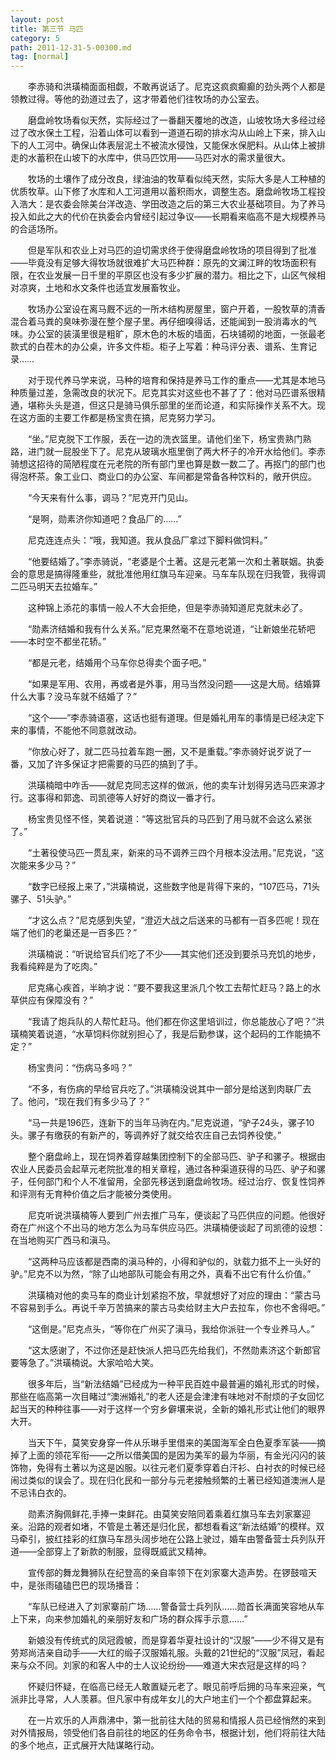 ```yaml
---
layout: post
title: 第三节 马匹
category: 5
path: 2011-12-31-5-00300.md
tag: [normal]
---
```


　　李赤骑和洪璜楠面面相觑，不敢再说话了。尼克这疯疯癫癫的劲头两个人都是领教过得。等他的劲道过去了，这才带着他们往牧场的办公室去。

　　磨盘岭牧场看似天然，实际经过了一番翻天覆地的改造，山坡牧场大多经过经过了改水保土工程，沿着山体可以看到一道道石砌的排水沟从山岭上下来，排入山下的人工河中。确保山体表层泥土不被流水侵蚀，又能保水保肥料。从山体上被排走的水蓄积在山坡下的水库中，供马匹饮用——马匹对水的需求量很大。

　　牧场的土壤作了成分改良，绿油油的牧草看似纯天然，实际大多是人工种植的优质牧草。山下修了水库和人工河道用以蓄积雨水，调整生态。磨盘岭牧场工程投入浩大：是农委会除美台洋改造、学田改造之后的第三大农业基础项目。为了养马投入如此之大的代价在执委会内曾经引起过争议——长期看来临高不是大规模养马的合适场所。

　　但是军队和农业上对马匹的迫切需求终于使得磨盘岭牧场的项目得到了批准——毕竟没有足够大得牧场就很难扩大马匹种群：原先的文澜江畔的牧场面积有限，在农业发展一日千里的平原区也没有多少扩展的潜力。相比之下，山区气候相对凉爽，土地和水文条件也适宜发展畜牧业。

　　牧场办公室设在离马厩不远的一所木结构房屋里，窗户开着，一股牧草的清香混合着马粪的臭味弥漫在整个屋子里。再仔细嗅得话，还能闻到一股消毒水的气味。办公室的装潢里很是粗旷，原木色的木板的墙面，石块铺砌的地面，一张最老款式的白茬木的办公桌，许多文件柜。柜子上写着：种马评分表、谱系、生育记录……

　　对于现代养马学来说，马种的培育和保持是养马工作的重点——尤其是本地马种质量过差，急需改良的状况下。尼克其实对这些也不甚了了：他对马匹谱系很精通，堪称头头是道，但这只是骑马俱乐部里的坐而论道，和实际操作关系不大。现在这方面的主要工作都是杨宝贵在搞，尼克努力学习。

　　“坐。”尼克脱下工作服，丢在一边的洗衣篮里。请他们坐下，杨宝贵熟门熟路，进门就一屁股坐下了。尼克从玻璃水瓶里倒了两大杯子的冷开水给他们。李赤骑想这招待的简陋程度在元老院的所有部门里也算是数一数二了。再抠门的部门也得泡杯茶。象工业口、商业口的办公室、车间都是常备各种饮料的，敞开供应。

　　“今天来有什么事，调马？”尼克开门见山。

　　“是啊，勋素济你知道吧？食品厂的……”

　　尼克连连点头：“哦，我知道。我从食品厂拿过下脚料做饲料。”

　　“他要结婚了。”李赤骑说，“老婆是个土著。这是元老第一次和土著联姻。执委会的意思是搞得隆重些，就批准他用红旗马车迎亲。马车车队现在归我管，我得调二匹马明天去拉婚车。”

　　这种锦上添花的事情一般人不大会拒绝，但是李赤骑知道尼克就未必了。

　　“勋素济结婚和我有什么关系。”尼克果然毫不在意地说道，“让新娘坐花轿吧——本时空不都坐花轿。”

　　“都是元老，结婚用个马车你总得卖个面子吧。”

　　“如果是军用、农用，再或者是外事，用马当然没问题——这是大局。结婚算什么大事？没马车就不结婚了？”

　　“这个——”李赤骑语塞，这话也挺有道理。但是婚礼用车的事情是已经决定下来的事情，不能他不同意就改动。

　　“你放心好了，就二匹马拉着车跑一圈，又不是重载。”李赤骑好说歹说了一番，又加了许多保证才把需要的马匹的搞到了手。

　　洪璜楠暗中咋舌——就尼克同志这样的做派，他的卖车计划得另选马匹来源才行。这事得和郭逸、司凯德等人好好的商议一番才行。

　　杨宝贵见怪不怪，笑着说道：“等这批官兵的马匹到了用马就不会这么紧张了。”

　　“土著役使马匹一贯乱来，新来的马不调养三四个月根本没法用。”尼克说，“这次能来多少马？”

　　“数字已经报上来了，”洪璜楠说，这些数字他是背得下来的，“107匹马，71头骡子、51头驴。”

　　“才这么点？”尼克感到失望，“澄迈大战之后送来的马都有一百多匹呢！现在端了他们的老巢还是一百多匹？”

　　洪璜楠说：“听说给官兵们吃了不少——其实他们还没到要杀马充饥的地步，我看纯粹是为了吃肉。”

　　尼克痛心疾首，半晌才说：“要不要我这里派几个牧工去帮忙赶马？路上的水草供应有保障没有？”

　　“我请了炮兵队的人帮忙赶马。他们都在你这里培训过，你总能放心了吧？”洪璜楠笑着说道，“水草饲料你就别担心了，我是后勤参谋，这个起码的工作能搞不定？”

　　杨宝贵问：“伤病马多吗？”

　　“不多，有伤病的早给官兵吃了。”洪璜楠没说其中一部分是给送到肉联厂去了。他问，“现在我们有多少马了？”

　　“马一共是196匹，连新下的当年马驹在内。”尼克说道，“驴子24头，骡子10头。骡子有缴获的有新产的，等调养好了就交给农庄自己去饲养役使。”

　　整个磨盘岭上，现在饲养着穿越集团控制下的全部马匹、驴子和骡子。根据由农业人民委员会起草元老院批准的相关章程，通过各种渠道获得的马匹、驴子和骡子，任何部门和个人不准留用，全部先移送到磨盘岭牧场。经过治疗、恢复性饲养和评测有无育种价值之后才能被分类使用。

　　尼克听说洪璜楠等人要到广州去推广马车，便谈起了马匹供应的问题。他很好奇在广州这个不出马的地方怎么为马车供应马匹。洪璜楠便谈起了司凯德的设想：在当地购买广西马和滇马。

　　“这两种马应该都是西南的滇马种的，小得和驴似的，驮载力抵不上一头好的驴。”尼克不以为然，“除了山地部队可能会有用之外，真看不出它有什么价值。”

　　洪璜楠对他的卖马车的商业计划紧抱不放，早就想好了对应的理由：“蒙古马不容易到手么。再说千辛万苦搞来的蒙古马卖给财主大户去拉车，你也不舍得吧。”

　　“这倒是。”尼克点头，“等你在广州买了滇马，我给你派驻一个专业养马人。”

　　“这太感谢了，不过你还是赶快派人把马匹先给我们，不然勋素济这个新郎官要等急了。”洪璜楠说。大家哈哈大笑。

　　很多年后，当“新法结婚”已经成为一种平民百姓中最普遍的婚礼形式的时候，那些在临高第一次目睹过“澳洲婚礼”的老人还是会津津有味地对不耐烦的子女回忆起当天的种种往事——对于这样一个穷乡僻壤来说，全新的婚礼形式让他们的眼界大开。

　　当天下午，莫笑安身穿一件从乐琳手里借来的美国海军全白色夏季军装——摘掉了上面的领花军衔——之所以借美国的是因为美军的最为华丽，有金光闪闪的装饰物，免得有土著以为这是凶服。以往元老们夏季穿着白汗衫、白衬衣的时候已经闹过类似的误会了。现在归化民和一部分与元老接触频繁的土著已经知道澳洲人是不忌讳白衣的。

　　勋素济胸佩鲜花,手捧一束鲜花。由莫笑安陪同着乘着红旗马车去刘家寨迎亲。沿路的观者如堵，不管是土著还是归化民，都想看看这“新法结婚”的模样。双马牵引，披红挂彩的红旗马车昂头阔步地在公路上驶过，婚车由警备营士兵列队开道——全部穿上了新款的制服，显得既威武又精神。

　　宣传部的舞龙舞狮队在纪登高的亲自率领下在刘家寨大造声势。在锣鼓喧天中，是张雨磕磕巴巴的现场播音：

　　“车队已经进入了刘家寨前广场……警备营士兵列队……勋首长满面笑容地从车上下来，向来参加婚礼的亲朋好友和广场的群众挥手示意……”

　　新娘没有传统式的凤冠霞帔，而是穿着华夏社设计的“汉服”——少不得又是有劳郑尚洁亲自动手——大红的缎子汉服婚礼服。头戴的21世纪的“汉服”凤冠，看起来与众不同。刘家的和客人中的士人议论纷纷——难道大宋衣冠是这样的吗？

　　怀疑归怀疑，在临高已经无人敢置疑元老了。眼见前呼后拥的马车来迎亲，气派非比寻常，人人羡慕。但凡家中有成年女儿的大户地主们一个个都盘算起来。

　　在一片欢乐的人声鼎沸中，第一批前往大陆的贸易和情报人员已经悄然的来到对外情报局，领受他们各自前往的地区的任务命令书，根据计划，他们将前往大陆的多个地点，正式展开大陆谋略行动。
